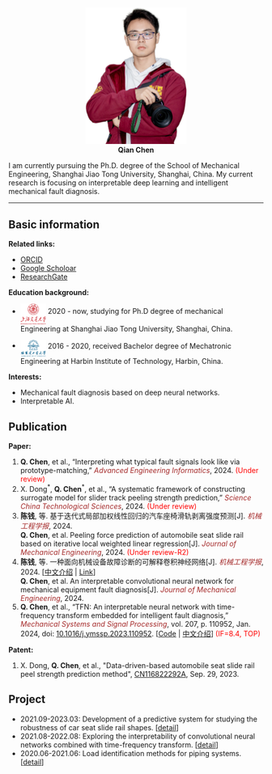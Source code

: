 <!-- # Homepage of Qian Chen -->

<div align='center'>
<img src="./images/DSC_4831_V1.png" width=200 alt="photo"/><br/>
<b>Qian Chen</b>
</div>

I am currently pursuing the Ph.D. degree of the School of Mechanical Engineering,
Shanghai Jiao Tong University, Shanghai, China. My current research is focusing on interpretable deep learning and intelligent mechanical fault diagnosis.

---

## Basic information

**Related links:**

* [ORCID](https://orcid.org/0000-0002-3094-5529)
* [Google Scholoar](https://scholar.google.com/citations?hl=en&user=YXvtdq4AAAAJ)
* [ResearchGate](https://www.researchgate.net/profile/Chen-Qian-66)


**Education background:**

* <img src="./images/SJTU.png" width=50 alt="profile"  align='middle'/> 2020 - now, studying for Ph.D degree of mechanical Engineering at Shanghai Jiao Tong University, Shanghai, China.

* <img src="./images/HIT.png" width=50 alt="profile" align='middle'/> 2016 - 2020,  received Bachelor degree of Mechatronic Engineering at Harbin Institute of Technology, Harbin, China.

**Interests:**

* Mechanical fault diagnosis based on deep neural networks.
* Interpretable AI.

## Publication

**Paper:**

1. **Q. Chen**, et al., “Interpreting what typical fault signals look like via prototype-matching,” *<font color="brown">Advanced Engineering Informatics</font>*, 2024. <font color="red">(Under review)</font>
1. X. Dong<sup>\*</sup>, **Q. Chen**<sup>\*</sup>, et al., “A systematic framework of constructing surrogate model for slider track peeling strength prediction,” *<font color="brown">Science China Technological Sciences</font>*, 2024. <font color="red">(Under review)</font>
2. **陈钱**, 等. 基于迭代式局部加权线性回归的汽车座椅滑轨剥离强度预测[J]. *<font color="brown">机械工程学报</font>*, 2024. <br>
**Q. Chen**, et al. Peeling force prediction of automobile seat slide rail based on iterative local weighted linear regression[J]. *<font color="brown">Journal of Mechanical Engineering</font>*, 2024. <font color="red">(Under review-R2)</font>
1. **陈钱**, 等. 一种面向机械设备故障诊断的可解释卷积神经网络[J]. *<font color="brown">机械工程学报</font>*, 2024. [[中文介绍](./publications/2024-机工报-ChirpletNN-chinese.md) \| [Link](https://kns.cnki.net/kcms2/article/abstract?v=8WLnD7pOpNH4k-I_sb5rEpb0uXSidGU9t9soJFO0JDp2rnGaqgnsRemnZ06exeCmBZmEzcrcC6FP5WGr9AWzjXbtxbDeqT5KzW3nfiCWnJr1h37ggsQTML0gaYimLiv0Cat2ZyrVbnE=)] <br> 
**Q. Chen**, et al. An interpretable convolutional neural network for mechanical equipment fault diagnosis[J]. *<font color="brown">Journal of Mechanical Engineering</font>*, 2024.
1. **Q. Chen**, et al., “TFN: An interpretable neural network with time-frequency transform embedded for intelligent fault diagnosis,” *<font color="brown">Mechanical Systems and Signal Processing</font>*, vol. 207, p. 110952, Jan. 2024, doi: [10.1016/j.ymssp.2023.110952](https://doi.org/10.1016/j.ymssp.2023.110952).  [[Code](https://github.com/ChenQian0618/TFN) \| [中文介绍](./publications/2024-MSSP-TFN-chinese.md)] <font color="red">(IF=8.4, TOP)</font>


**Patent:**

1. X. Dong, **Q. Chen**, et al., "Data-driven-based automobile seat slide rail peel strength prediction method", [CN116822292A](https://patents.google.com/patent/CN116822292A/en?oq=CN116822292A), Sep. 29, 2023. 

## Project

* 2021.09-2023.03: Development of a predictive system for studying the robustness of car seat slide rail shapes. [[detail](./projects/202109_SlidePeelingForcePrediction.md)]
* 2021.08-2022.08: Exploring the interpretability of convolutional neural networks combined with time-frequency transform. [[detail](./projects/202108_TFN.md)]
* 2020.06-2021.06: Load identification methods for piping systems. [[detail](./projects/202006_PipeLoadIdentification.md)]